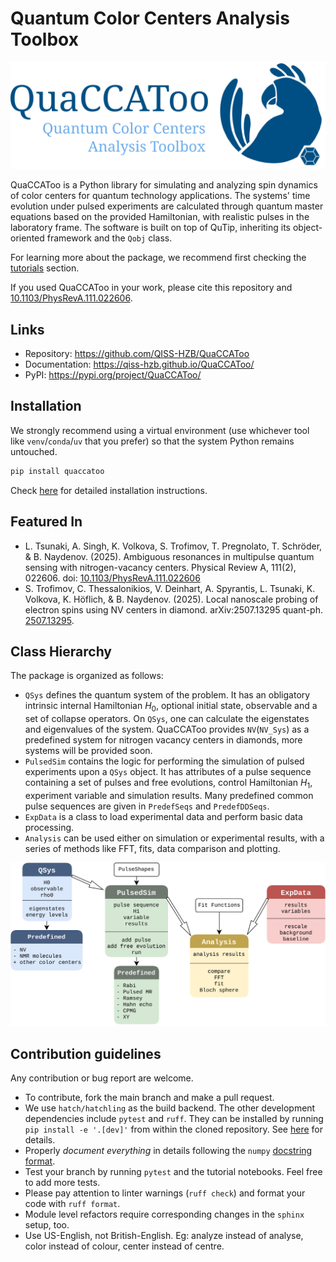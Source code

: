 # Quantum Color Centers Analysis Toolbox
![Logo](./docs/QuaCCAToo_logo.svg)

QuaCCAToo is a Python library for simulating and analyzing spin dynamics of color centers for quantum technology applications.
The systems' time evolution under pulsed experiments are calculated through quantum master equations based on the provided Hamiltonian, with realistic pulses in the laboratory frame. 
The software is built on top of QuTip, inheriting its object-oriented framework and the `Qobj` class.

For learning more about the package, we recommend first checking the [tutorials](https://qiss-hzb.github.io/QuaCCAToo/notebooks.html) section.

If you used QuaCCAToo in your work, please cite this repository and [10.1103/PhysRevA.111.022606](https://journals.aps.org/pra/abstract/10.1103/PhysRevA.111.022606).

## Links
- Repository: https://github.com/QISS-HZB/QuaCCAToo
- Documentation: https://qiss-hzb.github.io/QuaCCAToo/
- PyPI: https://pypi.org/project/QuaCCAToo/

## Installation

We strongly recommend using a virtual environment (use whichever tool like `venv`/`conda`/`uv` that you prefer) so that the system Python remains untouched.

``` sh
pip install quaccatoo
```

Check [here](https://qiss-hzb.github.io/QuaCCAToo/installation.html) for detailed installation instructions.

## Featured In

- L. Tsunaki, A. Singh, K. Volkova, S. Trofimov, T. Pregnolato, T. Schröder, & B. Naydenov. (2025). Ambiguous resonances in multipulse quantum sensing with nitrogen-vacancy centers. Physical Review A, 111(2), 022606. doi: [10.1103/PhysRevA.111.022606](https://journals.aps.org/pra/abstract/10.1103/PhysRevA.111.022606)
- S. Trofimov, C. Thessalonikios, V. Deinhart, A. Spyrantis, L. Tsunaki, K. Volkova, K. Höflich, & B. Naydenov. (2025). Local nanoscale probing of electron spins using NV centers in diamond. arXiv:2507.13295 quant-ph. [2507.13295](https://arxiv.org/abs/2507.13295).

## Class Hierarchy

The package is organized as follows:
- `QSys` defines the quantum system of the problem. It has an obligatory intrinsic internal Hamiltonian
  $H_0$, optional initial state, observable and a set of collapse operators. On `QSys`, one can calculate the
  eigenstates and eigenvalues of the system. QuaCCAToo provides `NV`(`NV_Sys`) as a predefined system for nitrogen
  vacancy centers in diamonds, more systems will be provided soon.
- `PulsedSim` contains the logic for performing the simulation of pulsed experiments upon a `QSys` object. It
  has attributes of a pulse sequence containing a set of pulses and free evolutions, control Hamiltonian
  $H_1$, experiment variable and simulation results. Many predefined common pulse sequences are given in
  `PredefSeqs` and `PredefDDSeqs`.
- `ExpData` is a class to load experimental data and perform basic data processing.
- `Analysis` can be used either on simulation or experimental results, with a series of methods like FFT,
  fits, data comparison and plotting.

![Class diagram](./docs/class_diagram.svg)

## Contribution guidelines

Any contribution or bug report are welcome.

- To contribute, fork the main branch and make a pull request.
- We use `hatch/hatchling` as the build backend. The other development dependencies include `pytest` and
  `ruff`. They can be installed by running `pip install -e '.[dev]'` from within the cloned repository. See
  [here](https://qiss-hzb.github.io/QuaCCAToo/installation.html) for details.
- Properly _document everything_ in details following the `numpy` [docstring
  format](https://numpydoc.readthedocs.io/en/latest/format.html#docstring-standard).
- Test your branch by running `pytest` and the tutorial notebooks. Feel free to add more tests.
- Please pay attention to linter warnings (`ruff check`) and format your code with `ruff format`.
- Module level refactors require corresponding changes in the `sphinx` setup, too.
- Use US-English, not British-English. Eg: analyze instead of analyse, color instead of colour, center
  instead of centre.